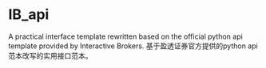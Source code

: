 # IB_api
A practical interface template rewritten based on the official python api template provided by Interactive Brokers.
基于盈透证券官方提供的python api范本改写的实用接口范本。
